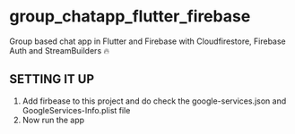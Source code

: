 # group_chatapp_flutter_firebase
Group based chat app in Flutter and Firebase with Cloudfirestore, Firebase Auth and StreamBuilders 🔥
 
 ## SETTING IT UP
 1. Add firbease to this project and do check the google-services.json and GoogleServices-Info.plist file
 2. Now run the app 
 



